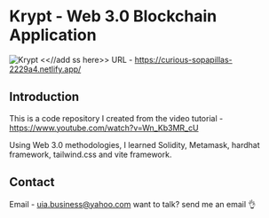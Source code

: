 # Krypt - Web 3.0 Blockchain Application
![Krypt](https://i.ibb.co/DVF4tNW/image.png)
<<//add ss here>>
URL - https://curious-sopapillas-2229a4.netlify.app/ 

## Introduction
This is a code repository I created from the video tutorial - https://www.youtube.com/watch?v=Wn_Kb3MR_cU 

Using Web 3.0 methodologies, I learned Solidity, Metamask, hardhat framework, tailwind.css and vite framework. 

## Contact
Email - uia.business@yahoo.com 
want to talk? send me an email 👌
